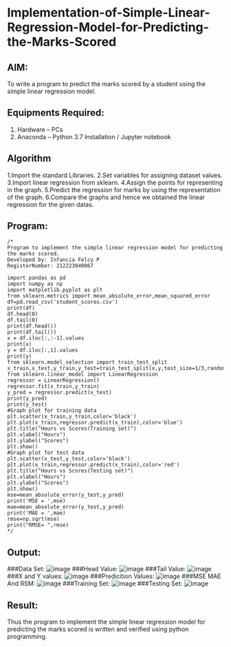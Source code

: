 # Implementation-of-Simple-Linear-Regression-Model-for-Predicting-the-Marks-Scored

## AIM:
To write a program to predict the marks scored by a student using the simple linear regression model.

## Equipments Required:
1. Hardware – PCs
2. Anaconda – Python 3.7 Installation / Jupyter notebook

## Algorithm
1.Import the standard Libraries.
2.Set variables for assigning dataset values.
3.Import linear regression from sklearn.
4.Assign the points for representing in the graph.
5.Predict the regression for marks by using the representation of the graph.
6.Compare the graphs and hence we obtained the linear regression for the given datas.

## Program:
```
/*
Program to implement the simple linear regression model for predicting the marks scored.
Developed by: Infancia Felcy P
RegisterNumber: 212223040067

import pandas as pd
import numpy as np
import matplotlib.pyplot as plt
from sklearn.metrics import mean_absolute_error,mean_squared_error
df=pd.read_csv('student_scores.csv')
print(df)
df.head(0)
df.tail(0)
print(df.head())
print(df.tail())
x = df.iloc[:,:-1].values
print(x)
y = df.iloc[:,1].values
print(y)
from sklearn.model_selection import train_test_split
x_train,x_test,y_train,y_test=train_test_split(x,y,test_size=1/3,random_state=0)
from sklearn.linear_model import LinearRegression
regressor = LinearRegression()
regressor.fit(x_train,y_train)
y_pred = regressor.predict(x_test)
print(y_pred)
print(y_test)
#Graph plot for training data
plt.scatter(x_train,y_train,color='black')
plt.plot(x_train,regressor.predict(x_train),color='blue')
plt.title("Hours vs Scores(Training set)")
plt.xlabel("Hours")
plt.ylabel("Scores")
plt.show()
#Graph plot for test data
plt.scatter(x_test,y_test,color='black')
plt.plot(x_train,regressor.predict(x_train),color='red')
plt.title("Hours vs Scores(Testing set)")
plt.xlabel("Hours")
plt.ylabel("Scores")
plt.show()
mse=mean_absolute_error(y_test,y_pred)
print('MSE = ',mse)
mae=mean_absolute_error(y_test,y_pred)
print('MAE = ',mae)
rmse=np.sqrt(mse)
print("RMSE= ",rmse) 
*/
```

## Output:

###Data Set:
![image](https://github.com/user-attachments/assets/af30833d-3326-48ca-a0c7-53c114cbcf8b)
###Head Value:
![image](https://github.com/user-attachments/assets/f6f29d4e-9d83-4036-b34f-f52050e411dc)
###Tail Value:
![image](https://github.com/user-attachments/assets/490da0df-d001-4c93-9d69-26c5882a5494)
###X and Y values:
![image](https://github.com/user-attachments/assets/d4e09562-f29c-4724-b225-e4114b1e92d2)
###Predicition Values:
![image](https://github.com/user-attachments/assets/99f21adc-dc06-430c-aa44-ec01e4f774ac)
###MSE MAE And RSM:
![image](https://github.com/user-attachments/assets/58def237-6fec-4e18-a123-6448caa6d062)
###Training Set:
![image](https://github.com/user-attachments/assets/fa675edc-8aa0-4551-8b6e-05ecc1f2f9ff)
###Testing Set:
![image](https://github.com/user-attachments/assets/a239c1a5-2192-419b-a273-dd1af37a7df1)


## Result:
Thus the program to implement the simple linear regression model for predicting the marks scored is written and verified using python programming.
